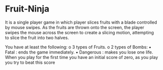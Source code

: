 # Fruit-Ninja
It is a single player game in which player slices fruits with a blade controlled by mouse swipes.
As the fruits are thrown onto the screen, the player swipes the mouse across the screen to create a slicing motion, 
attempting to slice the fruit into two halves.

You have at least the following:
  o 3 types of Fruits.
  o 2 types of Bombs:
    ▪ Fatal : ends the game immediately.
    ▪ Dangerous : makes you lose one life.
When you play for the first time you have an initial score of zero, as you play you try to beat this score
